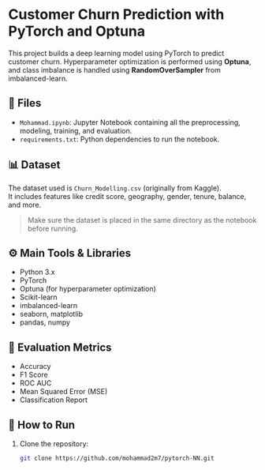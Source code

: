 # Customer Churn Prediction with PyTorch and Optuna

This project builds a deep learning model using PyTorch to predict customer churn. Hyperparameter optimization is performed using **Optuna**, and class imbalance is handled using **RandomOverSampler** from imbalanced-learn.

## 🧾 Files

- `Mohammad.ipynb`: Jupyter Notebook containing all the preprocessing, modeling, training, and evaluation.
- `requirements.txt`: Python dependencies to run the notebook.

## 📊 Dataset

The dataset used is `Churn_Modelling.csv` (originally from Kaggle).  
It includes features like credit score, geography, gender, tenure, balance, and more.

> Make sure the dataset is placed in the same directory as the notebook before running.

## ⚙️ Main Tools & Libraries

- Python 3.x
- PyTorch
- Optuna (for hyperparameter optimization)
- Scikit-learn
- imbalanced-learn
- seaborn, matplotlib
- pandas, numpy

## 🧪 Evaluation Metrics

- Accuracy
- F1 Score
- ROC AUC
- Mean Squared Error (MSE)
- Classification Report

## 🚀 How to Run

1. Clone the repository:
   ```bash
   git clone https://github.com/mohammad2m7/pytorch-NN.git
